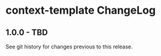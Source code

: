 # context-template ChangeLog

## 1.0.0 - TBD

See git history for changes previous to this release.
